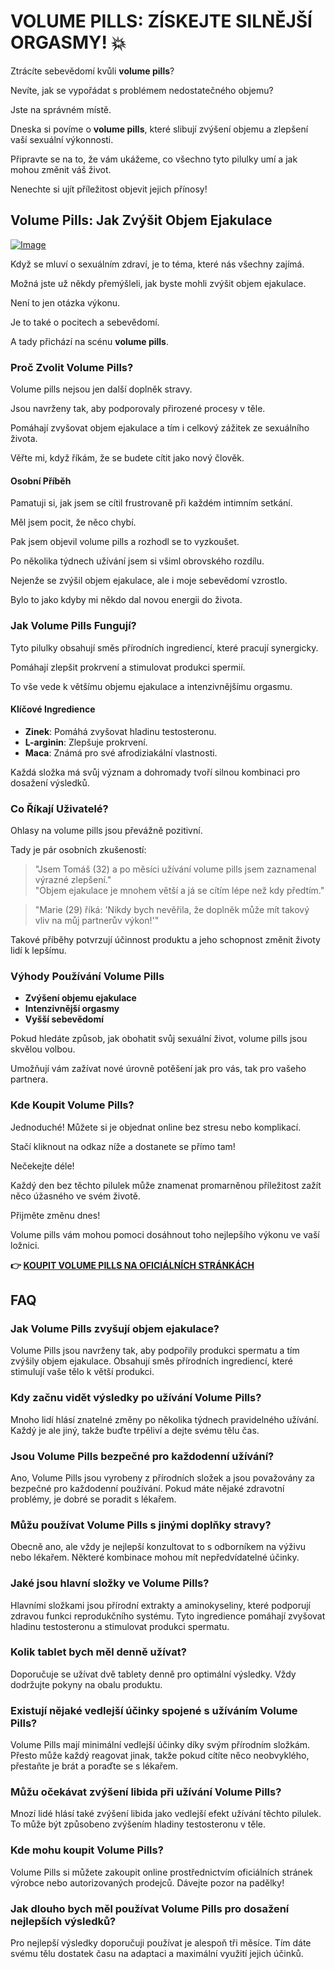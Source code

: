 # VOLUME PILLS: ZÍSKEJTE SILNĚJŠÍ ORGASMY! 💥

Ztrácíte sebevědomí kvůli **volume pills**? 

Nevíte, jak se vypořádat s problémem nedostatečného objemu? 

Jste na správném místě. 

Dneska si povíme o **volume pills**, které slibují zvýšení objemu a zlepšení vaší sexuální výkonnosti. 

Připravte se na to, že vám ukážeme, co všechno tyto pilulky umí a jak mohou změnit váš život. 

Nenechte si ujít příležitost objevit jejich přínosy!

## Volume Pills: Jak Zvýšit Objem Ejakulace

[![Image](https://www2.sellhealth.com/181/VolPills_logo_500px120px.jpg)](https://gchaffi.com/YDnf8hfM)

Když se mluví o sexuálním zdraví, je to téma, které nás všechny zajímá. 

Možná jste už někdy přemýšleli, jak byste mohli zvýšit objem ejakulace. 

Není to jen otázka výkonu. 

Je to také o pocitech a sebevědomí.

A tady přichází na scénu **volume pills**.

### Proč Zvolit Volume Pills?

Volume pills nejsou jen další doplněk stravy. 

Jsou navrženy tak, aby podporovaly přirozené procesy v těle.

Pomáhají zvyšovat objem ejakulace a tím i celkový zážitek ze sexuálního života.

Věřte mi, když říkám, že se budete cítit jako nový člověk.

#### Osobní Příběh

Pamatuji si, jak jsem se cítil frustrovaně při každém intimním setkání. 

Měl jsem pocit, že něco chybí. 

Pak jsem objevil volume pills a rozhodl se to vyzkoušet. 

Po několika týdnech užívání jsem si všiml obrovského rozdílu.

Nejenže se zvýšil objem ejakulace, ale i moje sebevědomí vzrostlo.

Bylo to jako kdyby mi někdo dal novou energii do života.

### Jak Volume Pills Fungují?

Tyto pilulky obsahují směs přírodních ingrediencí, které pracují synergicky. 

Pomáhají zlepšit prokrvení a stimulovat produkci spermií.

To vše vede k většímu objemu ejakulace a intenzivnějšímu orgasmu.

#### Klíčové Ingredience

- **Zinek**: Pomáhá zvyšovat hladinu testosteronu.
- **L-arginin**: Zlepšuje prokrvení.
- **Maca**: Známá pro své afrodiziakální vlastnosti.
  
Každá složka má svůj význam a dohromady tvoří silnou kombinaci pro dosažení výsledků.

### Co Říkají Uživatelé?

Ohlasy na volume pills jsou převážně pozitivní. 

Tady je pár osobních zkušeností:

> "Jsem Tomáš (32) a po měsíci užívání volume pills jsem zaznamenal výrazné zlepšení."  
> "Objem ejakulace je mnohem větší a já se cítím lépe než kdy předtím."

> "Marie (29) říká: 'Nikdy bych nevěřila, že doplněk může mít takový vliv na můj partnerův výkon!'"

Takové příběhy potvrzují účinnost produktu a jeho schopnost změnit životy lidí k lepšímu.

### Výhody Používání Volume Pills

- **Zvýšení objemu ejakulace**
- **Intenzivnější orgasmy**
- **Vyšší sebevědomí**
  
Pokud hledáte způsob, jak obohatit svůj sexuální život, volume pills jsou skvělou volbou. 

Umožňují vám zažívat nové úrovně potěšení jak pro vás, tak pro vašeho partnera.

### Kde Koupit Volume Pills?

Jednoduché! Můžete si je objednat online bez stresu nebo komplikací. 

Stačí kliknout na odkaz níže a dostanete se přímo tam!

Nečekejte déle!

Každý den bez těchto pilulek může znamenat promarněnou příležitost zažít něco úžasného ve svém životě.

Přijměte změnu dnes!

Volume pills vám mohou pomoci dosáhnout toho nejlepšího výkonu ve vaší ložnici.



**👉 [KOUPIT VOLUME PILLS NA OFICIÁLNÍCH STRÁNKÁCH](https://gchaffi.com/YDnf8hfM)**

## FAQ

### Jak Volume Pills zvyšují objem ejakulace?
Volume Pills jsou navrženy tak, aby podpořily produkci spermatu a tím zvýšily objem ejakulace. Obsahují směs přírodních ingrediencí, které stimulují vaše tělo k větší produkci.

### Kdy začnu vidět výsledky po užívání Volume Pills?
Mnoho lidí hlásí znatelné změny po několika týdnech pravidelného užívání. Každý je ale jiný, takže buďte trpěliví a dejte svému tělu čas.

### Jsou Volume Pills bezpečné pro každodenní užívání?
Ano, Volume Pills jsou vyrobeny z přírodních složek a jsou považovány za bezpečné pro každodenní používání. Pokud máte nějaké zdravotní problémy, je dobré se poradit s lékařem.

### Můžu používat Volume Pills s jinými doplňky stravy?
Obecně ano, ale vždy je nejlepší konzultovat to s odborníkem na výživu nebo lékařem. Některé kombinace mohou mít nepředvídatelné účinky.

### Jaké jsou hlavní složky ve Volume Pills?
Hlavními složkami jsou přírodní extrakty a aminokyseliny, které podporují zdravou funkci reprodukčního systému. Tyto ingredience pomáhají zvyšovat hladinu testosteronu a stimulovat produkci spermatu.

### Kolik tablet bych měl denně užívat?
Doporučuje se užívat dvě tablety denně pro optimální výsledky. Vždy dodržujte pokyny na obalu produktu.

### Existují nějaké vedlejší účinky spojené s užíváním Volume Pills?
Volume Pills mají minimální vedlejší účinky díky svým přírodním složkám. Přesto může každý reagovat jinak, takže pokud cítíte něco neobvyklého, přestaňte je brát a poraďte se s lékařem.

### Můžu očekávat zvýšení libida při užívání Volume Pills?
Mnozí lidé hlásí také zvýšení libida jako vedlejší efekt užívání těchto pilulek. To může být způsobeno zvýšením hladiny testosteronu v těle.

### Kde mohu koupit Volume Pills?
Volume Pills si můžete zakoupit online prostřednictvím oficiálních stránek výrobce nebo autorizovaných prodejců. Dávejte pozor na padělky!

### Jak dlouho bych měl používat Volume Pills pro dosažení nejlepších výsledků?
Pro nejlepší výsledky doporučuji používat je alespoň tři měsíce. Tím dáte svému tělu dostatek času na adaptaci a maximální využití jejich účinků.